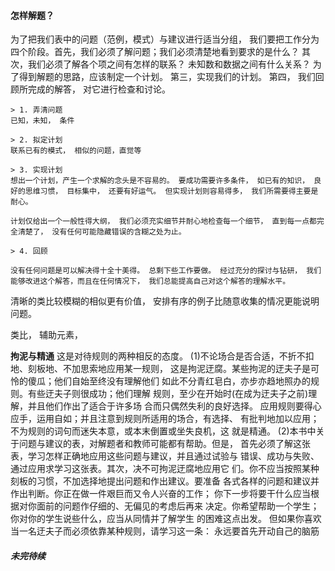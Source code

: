 #### 怎样解题？
为了把我们表中的问题（范例，模式）与建议进行适当分组， 我们要把工作分为四个阶段。首先，我们必须了解问题；我们必须清楚地看到要求的是什么？ 其次，我们必须了解各个项之间有怎样的联系？ 未知数和数据之间有什么关系？ 为了得到解题的思路，应该制定一个计划。 第三，实现我们的计划。 第四， 我们回顾所完成的解答， 对它进行检查和讨论。 


	> 1. 弄清问题
	已知，未知， 条件

	> 2. 拟定计划
	联系已有的模式， 相似的问题，直觉等

	> 3. 实现计划
	想出一个计划，产生一个求解的念头是不容易的。 要成功需要许多条件， 如已有的知识， 良好的思维习惯， 目标集中， 还要有好运气。 但实现计划则容易得多， 我们所需要得主要是耐心。 
	
	计划仅给出一个一般性得大纲， 我们必须充实细节并耐心地检查每一个细节， 直到每一点都完全清楚了， 没有任何可能隐藏错误的含糊之处为止。 

	> 4. 回顾

	没有任何问题是可以解决得十全十美得。 总剩下些工作要做。 经过充分的探讨与钻研， 我们能够改进这个解答，而且在任何情况下， 我们总能提高自己对这个解答的理解水平。 

清晰的类比较模糊的相似更有价值， 安排有序的例子比随意收集的情况更能说明问题。 

类比， 辅助元素， 

<b>拘泥与精通</b>
这是对待规则的两种相反的态度。
(1)不论场合是否合适，不折不扣地、刻板地、不加思索地应用某一规则，
这是拘泥迂腐。某些拘泥的迂夫子是可怜的傻瓜；他们自始至终没有理解他们
如此不分青红皂白，亦步亦趋地照办的规则。有些迂夫子则很成功；他们理解
规则，至少在开始时(在成为迂夫子之前)理解，并且他们作出了适合于许多场
合而只偶然失利的良好选择。
应用规则要得心应手，运用自如；并且注意到规则所适用的场合，有选择、
有批判地加以应用；不为规则的词句而迷失本意，或本末倒置或坐失良机，这
就是精通。
(2)本书中关于问题与建议的表，对解题者和教师可能都有帮助。但是，
首先必须了解这张表，学习怎样正确地应用这些问题与建议，并且通过试验与
错误、成功与失败、通过应用求学习这张表。其次，决不可拘泥迂腐地应用它
们。你不应当按照某种刻板的习惯，不加选择地提出问题和作出建议。要准备
各式各样的问题和建议并作出判断。你正在做一件艰巨而又令人兴奋的工作；
你下一步将要干什么应当根据对你面前的问题作仔细的、无偏见的考虑后再来
决定。你希望帮助一个学生；你对你的学生说些什么，应当从同情并了解学生
的困难这点出发。
但如果你喜欢当一名迂夫子而必须依靠某种规则，请学习这一条：
永远要首先开动自己的脑筋


##### 未完待续
